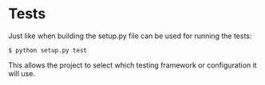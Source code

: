 # Tests

Just like when building the setup.py file can be used for running the tests:


```
$ python setup.py test
```

This allows the project to select which testing framework or configuration it will use.
